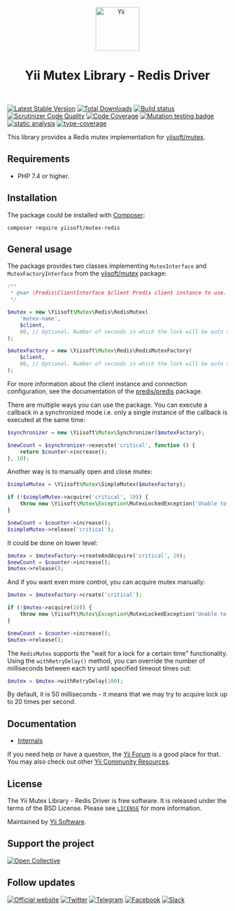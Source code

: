 <p align="center">
    <a href="https://github.com/yiisoft" target="_blank">
        <img src="https://yiisoft.github.io/docs/images/yii_logo.svg" height="100px" alt="Yii">
    </a>
    <h1 align="center">Yii Mutex Library - Redis Driver</h1>
    <br>
</p>

[![Latest Stable Version](https://poser.pugx.org/yiisoft/mutex-redis/v)](https://packagist.org/packages/yiisoft/mutex-redis)
[![Total Downloads](https://poser.pugx.org/yiisoft/mutex-redis/downloads)](https://packagist.org/packages/yiisoft/mutex-redis)
[![Build status](https://github.com/yiisoft/mutex-redis/actions/workflows/build.yml/badge.svg)](https://github.com/yiisoft/mutex-redis/actions/workflows/build.yml)
[![Scrutinizer Code Quality](https://scrutinizer-ci.com/g/yiisoft/mutex-redis/badges/quality-score.png?b=master)](https://scrutinizer-ci.com/g/yiisoft/mutex-redis/?branch=master)
[![Code Coverage](https://scrutinizer-ci.com/g/yiisoft/mutex-redis/badges/coverage.png?b=master)](https://scrutinizer-ci.com/g/yiisoft/mutex-redis/?branch=master)
[![Mutation testing badge](https://img.shields.io/endpoint?style=flat&url=https%3A%2F%2Fbadge-api.stryker-mutator.io%2Fgithub.com%2Fyiisoft%2Fmutex-redis%2Fmaster)](https://dashboard.stryker-mutator.io/reports/github.com/yiisoft/mutex-redis/master)
[![static analysis](https://github.com/yiisoft/mutex-redis/workflows/static%20analysis/badge.svg)](https://github.com/yiisoft/mutex-redis/actions?query=workflow%3A%22static+analysis%22)
[![type-coverage](https://shepherd.dev/github/yiisoft/mutex-redis/coverage.svg)](https://shepherd.dev/github/yiisoft/mutex-redis)

This library provides a Redis mutex implementation for [yiisoft/mutex](https://github.com/yiisoft/mutex).

## Requirements

- PHP 7.4 or higher.

## Installation

The package could be installed with [Composer](https://getcomposer.org):

```shell
composer require yiisoft/mutex-redis
```

## General usage

The package provides two classes implementing `MutexInterface` and `MutexFactoryInterface`
from the [yiisoft/mutex](https://github.com/yiisoft/mutex) package:

```php
/**
 * @var \Predis\ClientInterface $client Predis client instance to use.
 */

$mutex = new \Yiisoft\Mutex\Redis\RedisMutex(
    'mutex-name',
    $client,
    60, // Optional. Number of seconds in which the lock will be auto released. Default is `30`.
);

$mutexFactory = new \Yiisoft\Mutex\Redis\RedisMutexFactory(
    $client,
    60, // Optional. Number of seconds in which the lock will be auto released. Default is `30`.
);
```

For more information about the client instance and connection configuration,
see the documentation of the [predis/predis](https://github.com/predis/predis) package.

There are multiple ways you can use the package. You can execute a callback in a synchronized mode i.e. only a
single instance of the callback is executed at the same time:

```php
$synchronizer = new \Yiisoft\Mutex\Synchronizer($mutexFactory);

$newCount = $synchronizer->execute('critical', function () {
    return $counter->increase();
}, 10);
```

Another way is to manually open and close mutex:

```php
$simpleMutex = \Yiisoft\Mutex\SimpleMutex($mutexFactory);

if (!$simpleMutex->acquire('critical', 10)) {
    throw new \Yiisoft\Mutex\Exception\MutexLockedException('Unable to acquire the "critical" mutex.');
}

$newCount = $counter->increase();
$simpleMutex->release('critical');
```

It could be done on lower level:

```php
$mutex = $mutexFactory->createAndAcquire('critical', 10);
$newCount = $counter->increase();
$mutex->release();
```

And if you want even more control, you can acquire mutex manually:

```php
$mutex = $mutexFactory->create('critical');

if (!$mutex->acquire(10)) {
    throw new \Yiisoft\Mutex\Exception\MutexLockedException('Unable to acquire the "critical" mutex.');
}

$newCount = $counter->increase();
$mutex->release();
```

The `RedisMutex` supports the "wait for a lock for a certain time" functionality. Using the `withRetryDelay()`
method, you can override the number of milliseconds between each try until specified timeout times out:

```php
$mutex = $mutex->withRetryDelay(100);
```

By default, it is 50 milliseconds - it means that we may try to acquire lock up to 20 times per second.

## Documentation

- [Internals](docs/internals.md)

If you need help or have a question, the [Yii Forum](https://forum.yiiframework.com/c/yii-3-0/63) is a good place for that.
You may also check out other [Yii Community Resources](https://www.yiiframework.com/community).

## License

The Yii Mutex Library - Redis Driver is free software. It is released under the terms of the BSD License.
Please see [`LICENSE`](./LICENSE.md) for more information.

Maintained by [Yii Software](https://www.yiiframework.com/).

## Support the project

[![Open Collective](https://img.shields.io/badge/Open%20Collective-sponsor-7eadf1?logo=open%20collective&logoColor=7eadf1&labelColor=555555)](https://opencollective.com/yiisoft)

## Follow updates

[![Official website](https://img.shields.io/badge/Powered_by-Yii_Framework-green.svg?style=flat)](https://www.yiiframework.com/)
[![Twitter](https://img.shields.io/badge/twitter-follow-1DA1F2?logo=twitter&logoColor=1DA1F2&labelColor=555555?style=flat)](https://twitter.com/yiiframework)
[![Telegram](https://img.shields.io/badge/telegram-join-1DA1F2?style=flat&logo=telegram)](https://t.me/yii3en)
[![Facebook](https://img.shields.io/badge/facebook-join-1DA1F2?style=flat&logo=facebook&logoColor=ffffff)](https://www.facebook.com/groups/yiitalk)
[![Slack](https://img.shields.io/badge/slack-join-1DA1F2?style=flat&logo=slack)](https://yiiframework.com/go/slack)
